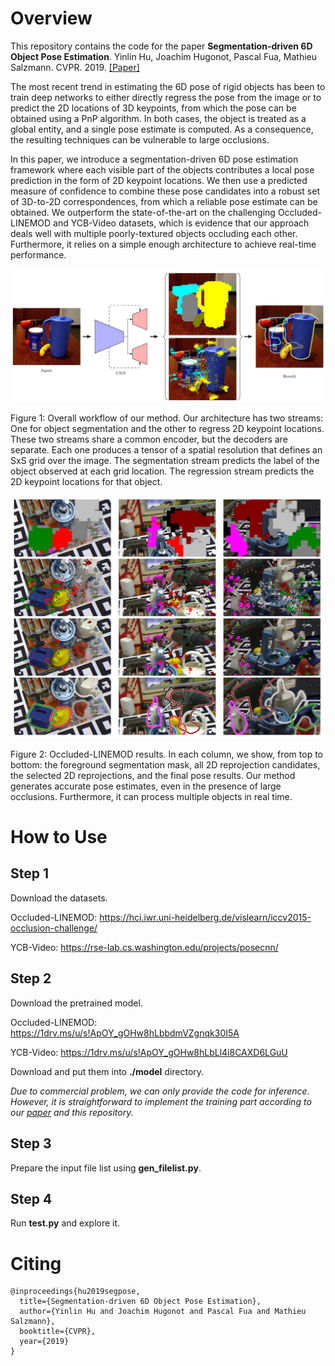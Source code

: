 
# Overview

This repository contains the code for the paper **Segmentation-driven 6D Object Pose Estimation**. Yinlin Hu, Joachim Hugonot, Pascal Fua, Mathieu Salzmann. CVPR. 2019. [\[Paper\]](https://arxiv.org/abs/1812.02541)

The most recent trend in estimating the 6D pose of rigid objects has been to train deep networks to either directly regress the pose from the image or to predict the 2D locations of 3D keypoints, from which the pose can be obtained using a PnP algorithm. In both cases, the object is treated as a global entity, and a single pose estimate is computed. As a consequence, the resulting techniques can be vulnerable to large occlusions. 

In this paper, we introduce a segmentation-driven 6D pose estimation framework where each visible part of the objects contributes a local pose prediction in the form of 2D keypoint locations. We then use a predicted measure of confidence to combine these pose candidates into a robust set of 3D-to-2D correspondences, from which a reliable pose estimate can be obtained. We outperform the state-of-the-art on the challenging Occluded-LINEMOD and YCB-Video datasets, which is evidence that our approach deals well with multiple poorly-textured objects occluding each other. Furthermore, it relies on a simple enough architecture to achieve real-time performance.

![](./images/fig1.jpg)

Figure 1: Overall workflow of our method. Our architecture has two streams: One for object segmentation and the other to regress 2D keypoint locations. These two streams share a common encoder, but the decoders are separate. Each one produces a tensor of a spatial resolution that defines an SxS grid over the image. The segmentation stream predicts the label of the object observed at each grid location. The regression stream predicts the 2D keypoint locations for that object. 

![](./images/fig2.jpg)

Figure 2: Occluded-LINEMOD results. In each column, we show, from top to bottom: the foreground segmentation mask, all 2D reprojection candidates, the selected 2D reprojections, and the final pose results. Our method generates accurate pose estimates, even in the presence of large occlusions. Furthermore, it can process multiple objects in real time.


# How to Use

## Step 1

Download the datasets.

Occluded-LINEMOD: https://hci.iwr.uni-heidelberg.de/vislearn/iccv2015-occlusion-challenge/

YCB-Video: https://rse-lab.cs.washington.edu/projects/posecnn/


## Step 2

Download the pretrained model.

Occluded-LINEMOD: https://1drv.ms/u/s!ApOY_gOHw8hLbbdmVZgnqk30I5A 

YCB-Video: https://1drv.ms/u/s!ApOY_gOHw8hLbLl4i8CAXD6LGuU

Download and put them into **./model** directory.

*Due to commercial problem, we can only provide the code for inference. However, it is straightforward to implement the training part according to our [paper](https://arxiv.org/abs/1812.02541) and this repository.*

## Step 3

Prepare the input file list using **gen_filelist.py**.


## Step 4

Run **test.py** and explore it.

# Citing

```
@inproceedings{hu2019segpose,
  title={Segmentation-driven 6D Object Pose Estimation},
  author={Yinlin Hu and Joachim Hugonot and Pascal Fua and Mathieu Salzmann},
  booktitle={CVPR},
  year={2019}
}
```
